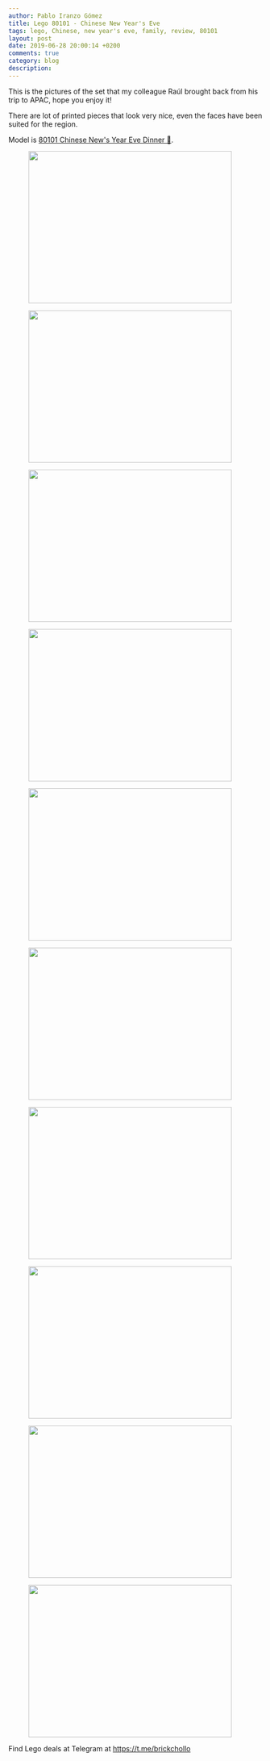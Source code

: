 ```yaml
---
author: Pablo Iranzo Gómez
title: Lego 80101 - Chinese New Year's Eve
tags: lego, Chinese, new year's eve, family, review, 80101
layout: post
date: 2019-06-28 20:00:14 +0200
comments: true
category: blog
description:
---
```


This is the pictures of the set that my colleague Raúl brought back from his trip to APAC, hope you enjoy it!

There are lot of printed pieces that look very nice, even the faces have been suited for the region.

Model is [80101 Chinese New's Year Eve Dinner 🛒](https://www.amazon.es/dp/B07KRFLDLN?tag=redken-21).

<div class="elegant-gallery" itemscope itemtype="http://schema.org/ImageGallery">
 <figure itemprop="associatedMedia" itemscope itemtype="http://schema.org/ImageObject">
        <a href="https://i.imgur.com/xIIP1ER.jpg.jpg" itemprop="contentUrl" data-size="4032x3024">
            <img src="https://i.imgur.com/xIIP1ERt.jpg" width="403" height="302" itemprop="thumbnail" alt="" />
        </a>
        <figcaption itemprop="caption description"></figcaption>
    </figure>
 <figure itemprop="associatedMedia" itemscope itemtype="http://schema.org/ImageObject">
        <a href="https://i.imgur.com/BjgRRlC.jpg.jpg" itemprop="contentUrl" data-size="4032x3024">
            <img src="https://i.imgur.com/BjgRRlCt.jpg" width="403" height="302" itemprop="thumbnail" alt="" />
        </a>
        <figcaption itemprop="caption description"></figcaption>
    </figure>
 <figure itemprop="associatedMedia" itemscope itemtype="http://schema.org/ImageObject">
        <a href="https://i.imgur.com/Gmx6LsM.jpg.jpg" itemprop="contentUrl" data-size="4032x3024">
            <img src="https://i.imgur.com/Gmx6LsMt.jpg" width="403" height="302" itemprop="thumbnail" alt="" />
        </a>
        <figcaption itemprop="caption description"></figcaption>
    </figure>
 <figure itemprop="associatedMedia" itemscope itemtype="http://schema.org/ImageObject">
        <a href="https://i.imgur.com/zn9Y7tO.jpg.jpg" itemprop="contentUrl" data-size="4032x3024">
            <img src="https://i.imgur.com/zn9Y7tOt.jpg" width="403" height="302" itemprop="thumbnail" alt="" />
        </a>
        <figcaption itemprop="caption description"></figcaption>
    </figure>
 <figure itemprop="associatedMedia" itemscope itemtype="http://schema.org/ImageObject">
        <a href="https://i.imgur.com/XkDeqSU.jpg.jpg" itemprop="contentUrl" data-size="4032x3024">
            <img src="https://i.imgur.com/XkDeqSUt.jpg" width="403" height="302" itemprop="thumbnail" alt="" />
        </a>
        <figcaption itemprop="caption description"></figcaption>
    </figure>
 <figure itemprop="associatedMedia" itemscope itemtype="http://schema.org/ImageObject">
        <a href="https://i.imgur.com/wLlgJmj.jpg.jpg" itemprop="contentUrl" data-size="4032x3024">
            <img src="https://i.imgur.com/wLlgJmjt.jpg" width="403" height="302" itemprop="thumbnail" alt="" />
        </a>
        <figcaption itemprop="caption description"></figcaption>
    </figure>
 <figure itemprop="associatedMedia" itemscope itemtype="http://schema.org/ImageObject">
        <a href="https://i.imgur.com/kFHfF5s.jpg.jpg" itemprop="contentUrl" data-size="4032x3024">
            <img src="https://i.imgur.com/kFHfF5st.jpg" width="403" height="302" itemprop="thumbnail" alt="" />
        </a>
        <figcaption itemprop="caption description"></figcaption>
    </figure>
 <figure itemprop="associatedMedia" itemscope itemtype="http://schema.org/ImageObject">
        <a href="https://i.imgur.com/mgpsRrT.jpg.jpg" itemprop="contentUrl" data-size="4032x3024">
            <img src="https://i.imgur.com/mgpsRrTt.jpg" width="403" height="302" itemprop="thumbnail" alt="" />
        </a>
        <figcaption itemprop="caption description"></figcaption>
    </figure>
 <figure itemprop="associatedMedia" itemscope itemtype="http://schema.org/ImageObject">
        <a href="https://i.imgur.com/BSoWyVV.jpg.jpg" itemprop="contentUrl" data-size="4032x3024">
            <img src="https://i.imgur.com/BSoWyVVt.jpg" width="403" height="302" itemprop="thumbnail" alt="" />
        </a>
        <figcaption itemprop="caption description"></figcaption>
    </figure>
 <figure itemprop="associatedMedia" itemscope itemtype="http://schema.org/ImageObject">
        <a href="https://i.imgur.com/0GDUcbW.jpg.jpg" itemprop="contentUrl" data-size="4032x3024">
            <img src="https://i.imgur.com/0GDUcbWt.jpg" width="403" height="302" itemprop="thumbnail" alt="" />
        </a>
        <figcaption itemprop="caption description"></figcaption>
    </figure>
 </div>

Find Lego deals at Telegram at <https://t.me/brickchollo>
